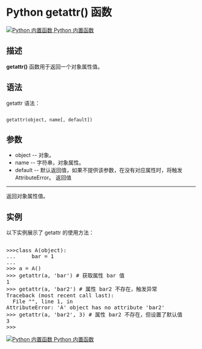 Python getattr() 函数
===================

 [![Python 内置函数](../images/up.gif)
 Python 内置函数](python-built-in-functions.html)


  描述
--

 **getattr()** 函数用于返回一个对象属性值。

 语法
--

 getattr 语法：

 
```

getattr(object, name[, default])

```

 参数
--

  * object -- 对象。
 * name -- 字符串，对象属性。
 * default -- 默认返回值，如果不提供该参数，在没有对应属性时，将触发 AttributeError。
  返回值
---

 返回对象属性值。

 实例
--

 以下实例展示了 getattr 的使用方法：

  <pre>

>>>class A(object):
...     bar = 1
... 
>>> a = A()
>>> getattr(a, 'bar') # 获取属性 bar 值
1
>>> getattr(a, 'bar2') # 属性 bar2 不存在，触发异常
Traceback (most recent call last):
  File "<stdin>", line 1, in <module>
AttributeError: 'A' object has no attribute 'bar2'
>>> getattr(a, 'bar2', 3) # 属性 bar2 不存在，但设置了默认值
3
>>>
</pre>

 [![Python 内置函数](../images/up.gif)
 Python 内置函数](python-built-in-functions.html)


